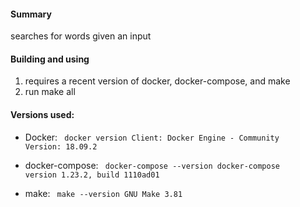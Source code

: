 #### Summary

searches for words given an input

#### Building and using
1. requires a recent version of docker, docker-compose, and make
2. run make all

#### Versions used: 

* Docker: <code> docker version
Client: Docker Engine - Community
Version:           18.09.2</code>

* docker-compose: <code> docker-compose --version
docker-compose version 1.23.2, build 1110ad01 </code>

* make: <code> make --version
GNU Make 3.81</code>
